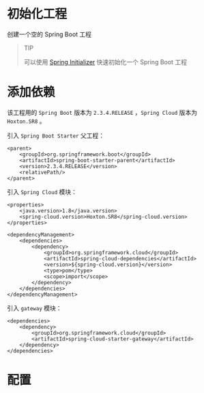 # 初始化工程
创建一个空的 Spring Boot 工程

> TIP  
> 
> 可以使用 [Spring Initializer](https://start.spring.io/) 快速初始化一个 Spring Boot 工程

# 添加依赖

该工程用的 `Spring Boot` 版本为 `2.3.4.RELEASE` ，`Spring Cloud` 版本为 `Hoxton.SR8` 。

引入 `Spring Boot Starter` 父工程：
```
<parent>
    <groupId>org.springframework.boot</groupId>
    <artifactId>spring-boot-starter-parent</artifactId>
    <version>2.3.4.RELEASE</version>
    <relativePath/>
</parent>
```

引入 `Spring Cloud` 模块：
```
<properties>
    <java.version>1.8</java.version>
    <spring-cloud.version>Hoxton.SR8</spring-cloud.version>
</properties>

<dependencyManagement>
    <dependencies>
        <dependency>
            <groupId>org.springframework.cloud</groupId>
            <artifactId>spring-cloud-dependencies</artifactId>
            <version>${spring-cloud.version}</version>
            <type>pom</type>
            <scope>import</scope>
        </dependency>
    </dependencies>
</dependencyManagement>
```

引入 `gateway` 模块：
```
<dependencies>
    <dependency>
        <groupId>org.springframework.cloud</groupId>
        <artifactId>spring-cloud-starter-gateway</artifactId>
    </dependency>
</dependencies>
```

# 配置
